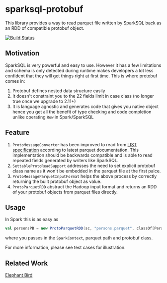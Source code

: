 # sparksql-protobuf

This library provides a way to read parquet file written by SparkSQL back as an RDD of compatible protobuf object.

[![Build Status](https://travis-ci.org/saurfang/sparksql-protobuf.svg?branch=master)](https://travis-ci.org/saurfang/sparksql-protobuf)

## Motivation

SparkSQL is very powerful and easy to use. However it has a few limitations and schema is only detected during runtime
makes developers a lot less confident that they will get things right at first time. This is where protobuf comes in:

1. Protobuf defines nested data structure easily 
2. It doesn't constraint you to the 22 fields limit in case class (no longer true once we upgrade to 2.11+)
3. It is language agnostic and generates code that gives you native object 
hence you get all the benefit of type checking and code completion unlike operating `Row` in Spark/SparkSQL

## Feature
1. `ProtoMessageConverter` has been improved to read from [LIST specification](https://github.com/apache/parquet-format/blob/master/LogicalTypes.md#lists)
according to latest parquet documentation. This implementation should be backwards compatible and is able to read repeated
fields generated by writers like SparkSQL.
2. `SettableProtoReadSupport` addresses the need to set explicit protobuf class name as it won't be embedded in the parquet
file at the first palce.
3. `ProtoMessageParquetInputFormat` helps the above process by correctly returning the built protobuf object as value.
4. `ProtoParquetRDD` abstract the Hadoop input format and returns an RDD of your protobuf objects from parquet files directly.

## Usage

In Spark this is as easy as

```scala
val personsPB = new ProtoParquetRDD(sc, "persons.parquet", classOf[Person])
```

where you passes in the `SparkContext`, parquet path and protobuf class.

For more information, please see test cases for illustration.

## Related Work
[Elephant Bird](https://github.com/twitter/elephant-bird)
